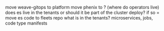 move weave-gitops to platform
move phenix to ? (where do operators live)
does es live in the tenants or should it be part of the cluster deploy?
    if so = move es code to fleets repo
what is in the tenants? microservices, jobs, code type manifests